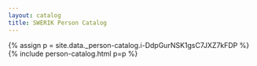 ```yaml
---
layout: catalog
title: SWERIK Person Catalog
---
```

{% assign p = site.data._person-catalog.i-DdpGurNSK1gsC7JXZ7kFDP %}
{% include person-catalog.html p=p %}

